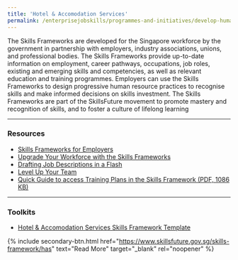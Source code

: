 ```yaml
---
title: 'Hotel & Accomodation Services'
permalink: /enterprisejobskills/programmes-and-initiatives/develop-human-capital/hotel-accomodation-services/
---
```


The Skills Frameworks are developed for the Singapore workforce by the government in partnership with employers, industry associations, unions, and professional bodies. The Skills Frameworks provide up-to-date information on employment, career pathways, occupations, job roles, existing and emerging skills and competencies, as well as relevant education and training programmes. Employers can use the Skills Frameworks to design progressive human resource practices to recognise skills and make informed decisions on skills investment. The Skills Frameworks are part of the SkillsFuture movement to promote mastery and recognition of skills, and to foster a culture of lifelong learning

---

### Resources

- <a href="https://www.youtube.com/watch?app=desktop&v=DnAsnWZuwFQ" target="_blank" rel="noopener">Skills Frameworks for Employers</a>
- <a href="https://m.youtube.com/watch?v=q_K2-mgObPQ&time_continue=15" target="_blank" rel="noopener">Upgrade Your Workforce with the Skills Frameworks</a>
- <a href="https://m.youtube.com/watch?v=DtI4LC3Lv5w" target="_blank" rel="noopener">Drafting Job Descriptions in a Flash</a>
- <a href="https://m.youtube.com/watch?v=r6JqshM5jWY" target="_blank" rel="noopener">Level Up Your Team</a>
- <a href="/images/epjs/programmes-and-initiatives/develop-human-capital/Quick_Guide_to_access_Training_Plans_in_the_Skills_Framework.pdf">Quick Guide to access Training Plans in the Skills Framework (PDF, 1086 KB)</a>

---

### Toolkits

- <a href="/sector-specific-toolkits/skills-framework-templates/">Hotel & Accomodation Services Skills Framework Template</a>

{% include secondary-btn.html href="https://www.skillsfuture.gov.sg/skills-framework/has" text="Read More" target="_blank" rel="noopener" %}
<script src="/jquery/resize-tables.js"></script>
